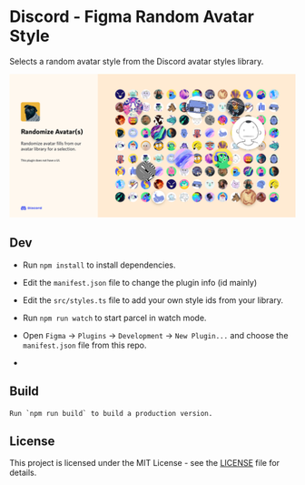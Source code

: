 # Discord - Figma Random Avatar Style

Selects a random avatar style from the Discord avatar styles library.

![banner](banner.png?raw=true)

## Dev

- Run `npm install` to install dependencies.
- Edit the `manifest.json` file to change the plugin info (id mainly)
- Edit the `src/styles.ts` file to add your own style ids from your library.
- Run `npm run watch` to start parcel in watch mode.
- Open `Figma` -> `Plugins` -> `Development` -> `New Plugin...` and choose the `manifest.json` file from this repo.

-

## Build

```
Run `npm run build` to build a production version.
```

## License

This project is licensed under the MIT License - see the [LICENSE](LICENSE) file for details.

